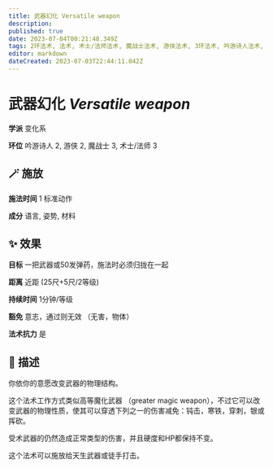 ```yaml
---
title: 武器幻化 Versatile weapon
description: 
published: true
date: 2023-07-04T00:21:48.349Z
tags: 2环法术, 法术, 术士/法师法术, 魔战士法术, 游侠法术, 3环法术, 吟游诗人法术, 变化系
editor: markdown
dateCreated: 2023-07-03T22:44:11.042Z
---
```


# **武器幻化** *Versatile weapon*

**学派** 变化系 

**环位** 吟游诗人 2, 游侠 2, 魔战士 3, 术士/法师 3

## 🪄 施放

**施法时间** 1 标准动作

**成分** 语言, 姿势, 材料

## ✨ 效果 

**目标** 一把武器或50发弹药，施法时必须归拢在一起 

**距离** 近距 (25尺+5尺/2等级)  

**持续时间** 1分钟/等级 

**豁免** 意志，通过则无效 （无害，物体）

**法术抗力** 是

## 📖 描述

你依你的意愿改变武器的物理结构。

这个法术工作方式类似高等魔化武器 （greater magic weapon），不过它可以改变武器的物理性质，使其可以穿透下列之一的伤害减免：钝击，寒铁，穿刺，银或挥砍。

受术武器的仍然造成正常类型的伤害，并且硬度和HP都保持不变。

这个法术可以施放给天生武器或徒手打击。
    
